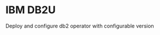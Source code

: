 IBM DB2U
===============================================================================
Deploy and configure db2 operator with configurable version